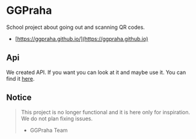# GGPraha
School project about going out and scanning QR codes. 
 - [https://ggpraha.github.io/](https://ggpraha.github.io)

## Api
We created API. If you want you can look at it and maybe use it.
You can find it [here](https://panjohnny.vercel.app/docs#tag/ggpraha).

## Notice
> This project is no longer functional and it is here only for inspiration. We do not plan fixing issues.
> - GGPraha Team
